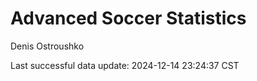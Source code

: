 # Advanced Soccer Statistics
Denis Ostroushko

<!-- gfm -->

Last successful data update: 2024-12-14 23:24:37 CST
